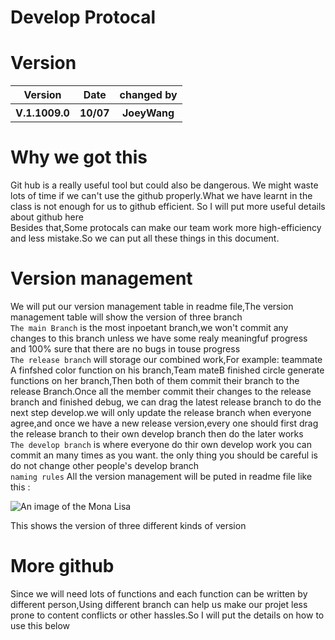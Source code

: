 # Develop Protocal
# Version
<table>
<tr>
<th>Version</th>
<th>Date</th>
<th>changed by</th>
</tr>
<tr>
<th>V.1.1009.0</th>
<th>10/07</th>
<th>JoeyWang</th>
</tr>
</table>

# Why we got this
Git hub is a really useful tool but could also be dangerous. We might waste lots of time if we can't use the github properly.What we have learnt in the class is not enough for us to github efficient. So I will put more useful details about github here <br>
Besides that,Some protocals can make our team work more high-efficiency and less mistake.So we can put all these things in this document.<br>

# Version management
We will put our version management table in readme file,The version management table will show the version of three branch<br>
```The main Branch``` is the most inpoetant branch,we won't commit any changes to this branch unless we have some realy meaningfuf progress and 100% sure that there are no bugs in touse progress<br>
```The release branch``` will storage our combined work,For example: teammate A finfshed color function on his branch,Team mateB finished circle generate functions on her branch,Then both of them commit their branch to the release Branch.Once all the member commit their changes to the release branch and finished debug, we can drag the latest release branch to do the next step develop.we will only update the release branch when everyone agree,and once we have a new release version,every one should first drag the release branch to their own develop branch then do the later works<br>
```The develop branch``` is where everyone do thir own develop work you can commit an many times as you want. the only thing you should be careful is do not change other people's develop branch<br>
```naming rules```
All the version management will be puted in readme file like  this :

![An image of the Mona Lisa](Images/DPP1.png)

This shows the version of three different kinds of version

# More github
Since we will need lots of functions and each function can be written by different person,Using different branch can help us make our projet less prone to content conflicts or other hassles.So I will put the details on how to use this below
